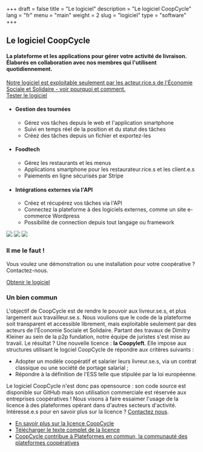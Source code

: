 +++
draft = false
title = "Le logiciel"
description = "Le logiciel CoopCycle"
lang = "fr"
menu = "main"
weight = 2
slug = "logiciel"
type = "software"
+++

<div class="row justify-content-center banner">
    <div class="col-md-10 col-md-offset-1 text-center">
        <h2 class="h2">Le logiciel CoopCycle</h2>
        <h4 class="h4">La plateforme et les applications pour gérer votre activité de livraison. Élaborés en collaboration avec nos membres qui l'utilisent quotidiennement.</h4>
        <a class="text-small know-more" href="#digital-common">Notre logiciel est exploitable seulement par les acteur.rice.s de l'Économie Sociale et Solidaire - voir pourquoi et comment.</a>
    </div>
</div>

<div class="text-center">
    <a target="_blank" href="https://demo.coopcycle.org/fr/" class="btn btn-big text-big">Tester le logiciel</a>
</div>

<div class="row justify-content-center banner">
    <ul class="nav">
        <li class="col-md-4 active" data-toggle="tab" data-target="#fleet">
            <div class="feature-group">
                <h4 class="h4">Gestion des tournées</h4>
                <ul class="list-features">
                    <li class="list-features--el">Gérez vos tâches depuis le web et l'application smartphone</li>
                    <li class="list-features--el">Suivi en temps réel de la position et du statut des tâches</li>
                    <li class="list-features--el">Créez des tâches depuis un fichier et exportez-les</li>
                </ul>
            </div>
        </li>
        <li class="col-md-4" data-toggle="tab" data-target="#foodtech" >
            <div class="feature-group">
                <h4 class="h4">Foodtech</h4>
                <ul class="list-features">
                    <li class="list-features--el">Gérez les restaurants et les menus</li>
                    <li class="list-features--el">Applications smartphone pour les restaurateur.rice.s et les client.e.s</li>
                    <li class="list-features--el">Paiements en ligne sécurisés par Stripe</li>
                </ul>
            </div>
        </li>
        <li class="col-md-4" data-toggle="tab" data-target="#api" >
            <div class="feature-group">
                <h4 class="h4">Intégrations externes via l'API</h4>
                <ul class="list-features">
                    <li class="list-features--el">Créez et récupérez vos tâches via l'API</li>
                    <li class="list-features--el">Connectez la plateforme à des logiciels externes, comme un site e-commerce Wordpress</li>
                    <li class="list-features--el">Possibilité de connection depuis tout langage ou framework</li>
                </ul>
            </div>
        </li>
    </ul>
    <div class="tab-content col-md-12">
        <img id="fleet" class="tab-pane active" src="/images/dispatch.jpg">
        <img id="foodtech" class="tab-pane" src="/images/foodtech.jpg">
        <img id="api" class="tab-pane" src="/images/fleurs-dici.jpg">
    </div>
</div>

<div class="row justify-content-center banner">
    <div class="col-md-10 col-md-offset-1 text-center">
        <h3 class="h3">Il me le faut !</h3>
        <p>
            Vous voulez une démonstration ou une installation pour votre coopérative ? Contactez-nous.<br>
        </p>
        <div class="text-center">
          <a target="_blank" href="mailto:contact@coopcycle.org" class="btn btn-big text-big">Obtenir le logiciel</a>
        </div>
    </div>
</div>


<div id="digital-common" class="row justify-content-center banner">
    <div class="col-md-10 col-md-offset-1 text-center">
        <h3 class="h3">Un bien commun</h3>
    </div>
    <div class="col-md-8 col-md-offset-2">
        <div class="row">
            <p>
                  <span>L'objectif de CoopCycle est de rendre le pouvoir aux livreur.se.s, et plus largement aux travailleur.se.s. Nous voulions que le code de la plateforme soit transparent et accessible librement, mais exploitable seulement par des acteurs de l'Économie Sociale et Solidaire. Partant des travaux de Dimitry Kleiner au sein de la p2p fundation, notre équipe de juristes s'est mise au travail. Le résultat ? Une nouvelle licence : <strong>la Coopyleft</strong>. Elle impose aux structures utilisant le logciel CoopCycle de répondre aux critères suivants :</span>
                <ul>
                    <li>
                        Adopter un modèle coopératif et salarier leurs livreur.se.s, via un contrat classique ou une société de portage salarial ;
                    </li>
                    <li>
                        Répondre à la définition de l'ESS telle que stipulée par la loi européenne.
                    </li>
                </ul>
            </p>
            <p>
            <span>Le logiciel CoopCycle n'est donc pas opensource : son code source est disponible sur GitHub mais son utilisation commerciale est réservée aux entreprises coopératives ! Nous visons à faire essaimer l'usage de la licence à des plateformes opérant dans d'autres secteurs d'activité. Intéressé.e.s pour en savoir plus sur la licence ? <a href="mailto:contact@coopcycle.org">Contactez nous</a>.</span>
                <ul>
                    <li>
                        <a target="_blank" href="https://blogs.mediapart.fr/coopcycle/blog/170418/comment-proteger-le-logiciel-ouvert-coopcycle-de-la-predation-capitaliste" class="know-more">En savoir plus sur la licence CoopCycle</a>
                    </li>
                    <li>
                        <a target="_blank" href="https://wiki.coopcycle.org/fr:licenseen" class="know-more">Télécharger le texte complet de la licence</a><br>
                    </li>
                    <li>
                        <a target="_blank" href="https://plateformes.coopdescommuns.org/" class="know-more">CoopCycle contribue à Plateformes en commun, la communauté des plateformes coopératives</a><br>
                    </li>
                </ul>
            </p>
        </div>
    </div>
</div>
